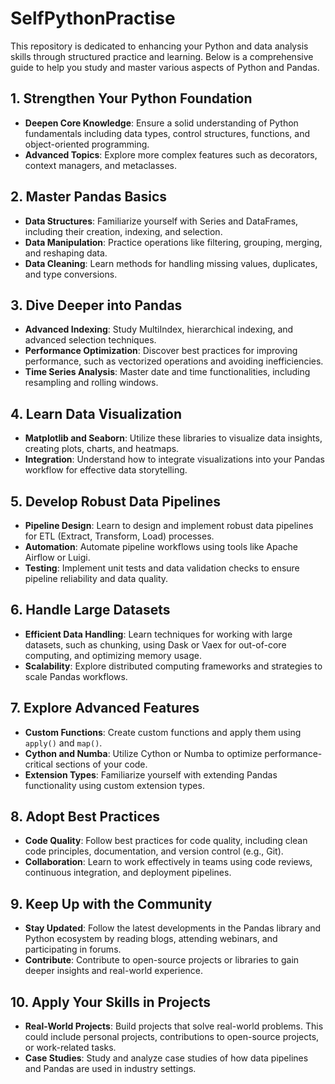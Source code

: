 # SelfPythonPractise

This repository is dedicated to enhancing your Python and data analysis skills through structured practice and learning. Below is a comprehensive guide to help you study and master various aspects of Python and Pandas.

## 1. Strengthen Your Python Foundation

- **Deepen Core Knowledge**: Ensure a solid understanding of Python fundamentals including data types, control structures, functions, and object-oriented programming.
- **Advanced Topics**: Explore more complex features such as decorators, context managers, and metaclasses.

## 2. Master Pandas Basics

- **Data Structures**: Familiarize yourself with Series and DataFrames, including their creation, indexing, and selection.
- **Data Manipulation**: Practice operations like filtering, grouping, merging, and reshaping data.
- **Data Cleaning**: Learn methods for handling missing values, duplicates, and type conversions.

## 3. Dive Deeper into Pandas

- **Advanced Indexing**: Study MultiIndex, hierarchical indexing, and advanced selection techniques.
- **Performance Optimization**: Discover best practices for improving performance, such as vectorized operations and avoiding inefficiencies.
- **Time Series Analysis**: Master date and time functionalities, including resampling and rolling windows.

## 4. Learn Data Visualization

- **Matplotlib and Seaborn**: Utilize these libraries to visualize data insights, creating plots, charts, and heatmaps.
- **Integration**: Understand how to integrate visualizations into your Pandas workflow for effective data storytelling.

## 5. Develop Robust Data Pipelines

- **Pipeline Design**: Learn to design and implement robust data pipelines for ETL (Extract, Transform, Load) processes.
- **Automation**: Automate pipeline workflows using tools like Apache Airflow or Luigi.
- **Testing**: Implement unit tests and data validation checks to ensure pipeline reliability and data quality.

## 6. Handle Large Datasets

- **Efficient Data Handling**: Learn techniques for working with large datasets, such as chunking, using Dask or Vaex for out-of-core computing, and optimizing memory usage.
- **Scalability**: Explore distributed computing frameworks and strategies to scale Pandas workflows.

## 7. Explore Advanced Features

- **Custom Functions**: Create custom functions and apply them using `apply()` and `map()`.
- **Cython and Numba**: Utilize Cython or Numba to optimize performance-critical sections of your code.
- **Extension Types**: Familiarize yourself with extending Pandas functionality using custom extension types.

## 8. Adopt Best Practices

- **Code Quality**: Follow best practices for code quality, including clean code principles, documentation, and version control (e.g., Git).
- **Collaboration**: Learn to work effectively in teams using code reviews, continuous integration, and deployment pipelines.

## 9. Keep Up with the Community

- **Stay Updated**: Follow the latest developments in the Pandas library and Python ecosystem by reading blogs, attending webinars, and participating in forums.
- **Contribute**: Contribute to open-source projects or libraries to gain deeper insights and real-world experience.

## 10. Apply Your Skills in Projects

- **Real-World Projects**: Build projects that solve real-world problems. This could include personal projects, contributions to open-source projects, or work-related tasks.
- **Case Studies**: Study and analyze case studies of how data pipelines and Pandas are used in industry settings.

